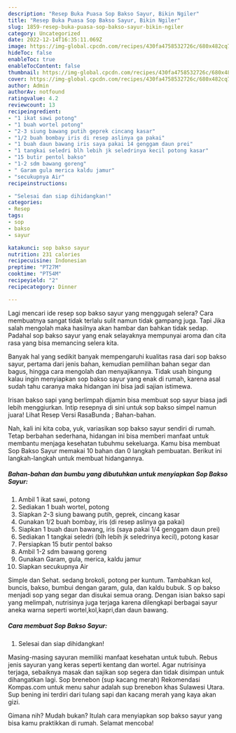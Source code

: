 ```yaml
---
description: "Resep Buka Puasa Sop Bakso Sayur, Bikin Ngiler"
title: "Resep Buka Puasa Sop Bakso Sayur, Bikin Ngiler"
slug: 1859-resep-buka-puasa-sop-bakso-sayur-bikin-ngiler
category: Uncategorized
date: 2022-12-14T16:35:11.069Z
image: https://img-global.cpcdn.com/recipes/430fa4758532726c/680x482cq70/sop-bakso-sayur-foto-resep-utama.jpg
hideToc: false
enableToc: true
enableTocContent: false
thumbnail: https://img-global.cpcdn.com/recipes/430fa4758532726c/680x482cq70/sop-bakso-sayur-foto-resep-utama.jpg
cover: https://img-global.cpcdn.com/recipes/430fa4758532726c/680x482cq70/sop-bakso-sayur-foto-resep-utama.jpg
author: Admin
authorAv: notfound
ratingvalue: 4.2
reviewcount: 13
recipeingredient:
- "1 ikat sawi potong"
- "1 buah wortel potong"
- "2-3 siung bawang putih geprek cincang kasar"
- "1/2 buah bombay iris di resep aslinya ga pakai"
- "1 buah daun bawang iris saya pakai 14 genggam daun prei"
- "1 tangkai seledri blh lebih jk seledrinya kecil potong kasar"
- "15 butir pentol bakso"
- "1-2 sdm bawang goreng"
- " Garam gula merica kaldu jamur"
- "secukupnya Air"
recipeinstructions:

- "Selesai dan siap dihidangkan!"
categories:
- Resep
tags:
- sop
- bakso
- sayur

katakunci: sop bakso sayur 
nutrition: 231 calories
recipecuisine: Indonesian
preptime: "PT27M"
cooktime: "PT54M"
recipeyield: "2"
recipecategory: Dinner

---
```



Lagi mencari ide resep sop bakso sayur yang menggugah selera? Cara membuatnya sangat tidak terlalu sulit namun tidak gampang juga. Tapi Jika salah mengolah maka hasilnya akan hambar dan bahkan tidak sedap. Padahal sop bakso sayur yang enak selayaknya mempunyai aroma dan cita rasa yang bisa memancing selera kita.


Banyak hal yang sedikit banyak mempengaruhi kualitas rasa dari sop bakso sayur, pertama dari jenis bahan, kemudian pemilihan bahan segar dan bagus, hingga cara mengolah dan menyajikannya. Tidak usah bingung kalau ingin menyiapkan sop bakso sayur yang enak di rumah, karena asal sudah tahu caranya maka hidangan ini bisa jadi sajian istimewa.

Irisan bakso sapi yang berlimpah dijamin bisa membuat sop sayur biasa jadi lebih menggiurkan. Intip resepnya di sini untuk sop bakso simpel namun juara! Lihat Resep Versi RasaBunda ; Bahan-bahan.


Nah, kali ini kita coba, yuk, variasikan sop bakso sayur sendiri di rumah. Tetap berbahan sederhana, hidangan ini bisa memberi manfaat untuk membantu menjaga kesehatan tubuhmu sekeluarga. Kamu bisa membuat Sop Bakso Sayur memakai 10 bahan dan 0 langkah pembuatan. Berikut ini langkah-langkah untuk membuat hidangannya.

<!--inarticleads1-->

##### Bahan-bahan dan bumbu yang dibutuhkan untuk menyiapkan Sop Bakso Sayur:

1. Ambil 1 ikat sawi, potong
1. Sediakan 1 buah wortel, potong
1. Siapkan 2-3 siung bawang putih, geprek, cincang kasar
1. Gunakan 1/2 buah bombay, iris (di resep aslinya ga pakai)
1. Siapkan 1 buah daun bawang, iris (saya pakai 1/4 genggam daun prei)
1. Sediakan 1 tangkai seledri (blh lebih jk seledrinya kecil), potong kasar
1. Persiapkan 15 butir pentol bakso
1. Ambil 1-2 sdm bawang goreng
1. Gunakan  Garam, gula, merica, kaldu jamur
1. Siapkan secukupnya Air


Simple dan Sehat. sedang brokoli, potong per kuntum. Tambahkan kol, buncis, bakso, bumbui dengan garam, gula, dan kaldu bubuk. S op bakso menjadi sop yang segar dan disukai semua orang. Dengan isian bakso sapi yang melimpah, nutrisinya juga terjaga karena dilengkapi berbagai sayur aneka warna seperti wortel,kol,kapri,dan daun bawang. 

<!--inarticleads2-->

##### Cara membuat Sop Bakso Sayur:


1. Selesai dan siap dihidangkan!

Masing-masing sayuran memiliki manfaat kesehatan untuk tubuh. Rebus jenis sayuran yang keras seperti kentang dan wortel. Agar nutrisinya terjaga, sebaiknya masak dan sajikan sop segera dan tidak disimpan untuk dihangatkan lagi. Sop brenebon (sup kacang merah) Rekomendasi Kompas.com untuk menu sahur adalah sup brenebon khas Sulawesi Utara. Sup bening ini terdiri dari tulang sapi dan kacang merah yang kaya akan gizi. 

Gimana nih? Mudah bukan? Itulah cara menyiapkan sop bakso sayur yang bisa kamu praktikkan di rumah. Selamat mencoba!

